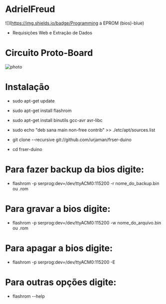 # AdrielFreud
![](https://img.shields.io/badge/Programming a EPROM (bios)-blue)

 - Requisições Web e Extração de Dados

# Circuito Proto-Board
![photo](https://eletronicabr.com/uploads/monthly_2015_12/Serduino_fritzing.jpg.9a8f060d155836c757a81618afee4ae1.jpg)


# Instalação
 - sudo apt-get update
 - sudo apt-get install flashrom
 - sudo apt-get install binutils gcc-avr avr-libc
 - sudo echo "deb sana main non-free contrib" >> ./etc/apt/sources.list
 
 - git clone --recursive git://github.com/urjaman/frser-duino
 - cd frser-duino
 
# Para fazer backup da bios digite:
  - flashrom -p serprog:dev=/dev/ttyACM0:115200 -r nome_do_backup.bin ou .rom

# Para gravar a bios digite:
  - flashrom -p serprog:dev=/dev/ttyACM0:115200 -w nome_do_arquivo.bin ou .rom

# Para apagar a bios digite:
  - flashrom -p serprog:dev=/dev/ttyACM0:115200 -E
# Para outras opções digite:
  - flashrom --help
